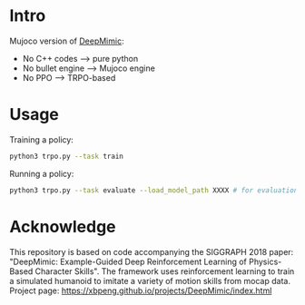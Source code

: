 # Intro

Mujoco version of [DeepMimic](https://xbpeng.github.io/projects/DeepMimic/index.html): 
* No C++ codes --> pure python
* No bullet engine --> Mujoco engine
* No PPO --> TRPO-based 

# Usage
Training a policy:
``` bash
python3 trpo.py --task train
```
Running a policy:
``` bash
python3 trpo.py --task evaluate --load_model_path XXXX # for evaluation
```

# Acknowledge

This repository is based on code accompanying the SIGGRAPH 2018 paper:
"DeepMimic: Example-Guided Deep Reinforcement Learning of Physics-Based Character Skills".
The framework uses reinforcement learning to train a simulated humanoid to imitate a variety
of motion skills from mocap data.
Project page: https://xbpeng.github.io/projects/DeepMimic/index.html
